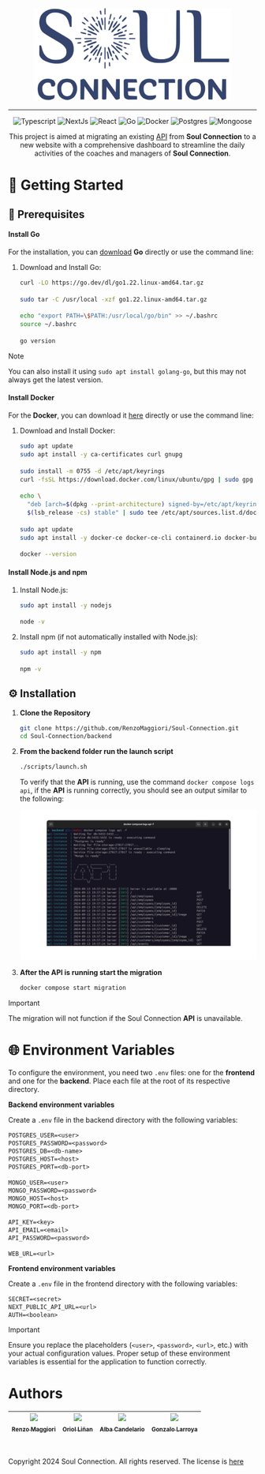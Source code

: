 <p align="center">
  <img src="./frontend/public/logoOK.svg?raw=true" width="400" alt="logo"/>
</p>

---

<p align="center">
  <img alt="Typescript" src="https://img.shields.io/badge/-TypeScript-black?style=for-the-badge&logoColor=white&logo=typescript&color=2F73BF">
  <img alt="NextJs" src="https://img.shields.io/badge/next.js-000000?style=for-the-badge&logo=nextdotjs&logoColor=white">
  <img alt="React" src="https://img.shields.io/badge/react-%2320232a.svg?style=for-the-badge&logo=react&logoColor=%2361DAFB">
  <img alt="Go" src="https://img.shields.io/badge/-Go-black?style=for-the-badge&logo=go&logoColor=white&color=2F73BF">
  <img alt="Docker" src="https://img.shields.io/badge/docker-%230db7ed.svg?style=for-the-badge&logo=docker&logoColor=white">
  <img alt="Postgres" src="https://img.shields.io/badge/postgresql-4169e1?style=for-the-badge&logo=postgresql&logoColor=white">
  <img alt="Mongoose" src="https://img.shields.io/badge/-MongoDB-black?style=for-the-badge&logoColor=white&logo=mongodb&color=127237">
</p>

<!-- [![Scrutinizer Code Quality](https://scrutinizer-ci.com/g/RenzoMaggiori/Soul-Connection/badges/quality-score.png?b=master)](https://scrutinizer-ci.com/g/aimeos/Soul-Connection/?branch=master) -->

<div align="center">

This project is aimed at migrating an existing [API](https://soul-connection.fr/docs#/) from **Soul Connection** to a new website with a comprehensive dashboard to streamline the daily activities of the coaches and managers of **Soul Connection**.

</div>



# 📖 Getting Started

## 📝 Prerequisites

#### Install Go
For the installation, you can [download](https://go.dev/doc/install) **Go** directly or use the command line:

1. Download and Install Go:

    ``` bash
    curl -LO https://go.dev/dl/go1.22.linux-amd64.tar.gz

    sudo tar -C /usr/local -xzf go1.22.linux-amd64.tar.gz
  
    echo "export PATH=\$PATH:/usr/local/go/bin" >> ~/.bashrc
    source ~/.bashrc
  
    go version
    ```

> [!Note]
>
> You can also install it using `sudo apt install golang-go`, but this may not always get the latest version.

#### Install Docker
For the **Docker**, you can download it [here](https://go.dev/doc/install) directly or use the command line:

1. Download and Install Docker:

    ``` bash
    sudo apt update
    sudo apt install -y ca-certificates curl gnupg
    
    sudo install -m 0755 -d /etc/apt/keyrings
    curl -fsSL https://download.docker.com/linux/ubuntu/gpg | sudo gpg --dearmor -o /etc/apt/keyrings/docker.gpg
    
    echo \
      "deb [arch=$(dpkg --print-architecture) signed-by=/etc/apt/keyrings/docker.gpg] https://download.docker.com/linux/ubuntu \
      $(lsb_release -cs) stable" | sudo tee /etc/apt/sources.list.d/docker.list > /dev/null
    
    sudo apt update
    sudo apt install -y docker-ce docker-ce-cli containerd.io docker-buildx-plugin docker-compose-plugin
    
    docker --version
    ```

#### Install Node.js and npm

1. Install Node.js:

    ``` bash
    sudo apt install -y nodejs
    
    node -v
    ```

2. Install npm (if not automatically installed with Node.js):
   
    ``` bash
    sudo apt install -y npm
    
    npm -v
    ```

## ⚙️ Installation

1. **Clone the Repository**

    ``` bash
    git clone https://github.com/RenzoMaggiori/Soul-Connection.git
    cd Soul-Connection/backend
    ```
2. **From the backend folder run the launch script**

    ``` bash
    ./scripts/launch.sh
    ```

    To verify that the **API** is running, use the command `docker compose logs api`, if the **API** is running correctly, you should see an output similar to the following:
    <p align="center">
    <img alt="terminal" src="/frontend/public/teminal.png">
    </p>
3. **After the API is running start the migration**

    ``` bash
    docker compose start migration
    ```

> [!Important]
>
> The migration will not function if the Soul Connection **API** is unavailable.

# 🌐 Environment Variables

To configure the environment, you need two `.env` files: one for the **frontend** and one for the **backend**. Place each file at the root of its respective directory.

**Backend environment variables**

Create a `.env` file in the backend directory with the following variables:

``` env
POSTGRES_USER=<user>
POSTGRES_PASSWORD=<password>
POSTGRES_DB=<db-name>
POSTGRES_HOST=<host>
POSTGRES_PORT=<db-port>

MONGO_USER=<user>
MONGO_PASSWORD=<password>
MONGO_HOST=<host>
MONGO_PORT=<db-port>

API_KEY=<key>
API_EMAIL=<email>
API_PASSWORD=<password>

WEB_URL=<url>
```

**Frontend environment variables**

Create a `.env` file in the frontend directory with the following variables:

``` env
SECRET=<secret>
NEXT_PUBLIC_API_URL=<url>
AUTH=<boolean>
```
> [!Important]
>
> Ensure you replace the placeholders (`<user>`, `<password>`, `<url>`, etc.) with your actual configuration values. Proper setup of these environment variables is essential for the application to function correctly.

# Authors

| [<img src="https://github.com/RenzoMaggiori.png?size=85" width=85><br><sub>Renzo Maggiori</sub>](https://github.com/RenzoMaggiori) | [<img src="https://github.com/oriollinan.png?size=85" width=85><br><sub>Oriol Liñan</sub>](https://github.com/oriollinan) | [<img src="https://github.com/AlbaCande.png?size=85" width=85><br><sub>Alba Candelario</sub>](https://github.com/AlbaCande) | [<img src="https://github.com/G0nzal0zz.png?size=85" width=85><br><sub>Gonzalo Larroya</sub>](https://github.com/G0nzal0zz) 
|:---:|:---:|:---:|:---:|

<br/>

Copyright 2024 Soul Connection. All rights reserved. The license is [here](/LICENSE)
